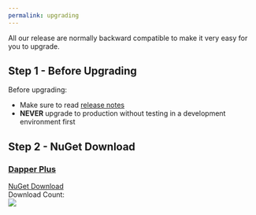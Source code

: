 ```yaml
---
permalink: upgrading
---
```


All our release are normally backward compatible to make it very easy for you to upgrade.

## Step 1 - Before Upgrading
Before upgrading:
- Make sure to read [release notes](https://github.com/zzzprojects/Dapper-Plus/releases)
- **NEVER** upgrade to production without testing in a development environment first

## Step 2 - NuGet Download

<div class="row">
	<div class="col-lg-6">
		<div class="card card-layout-z2 wow slideInLeft">
			<div class="card-header wow slideInDown">
				<h3>
					<a href="https://www.nuget.org/packages/Z.Dapper.Plus/" target="_blank"
							onclick="ga('send', 'event', { eventAction: 'download-upgrading'});">
						Dapper Plus
					</a>
				</h3>						
			</div>
			<div class="card-body wow slideInUp">
				<a class="btn btn-xl btn-z wow zoomIn" role="button" href="https://www.nuget.org/packages/Z.Dapper.Plus/" target="_blank"
						onclick="ga('send', 'event', { eventAction: 'download-upgrading'});">
					<i class="fa fa-cloud-download" aria-hidden="true"></i>
					NuGet Download
				</a>
				<div>Download Count:</div>
				<div class="download-count2">
					<a href="https://www.nuget.org/packages/Z.Dapper.Plus/" target="_blank"
							onclick="ga('send', 'event', { eventAction: 'download-upgrading'});">
						<img src="https://zzzprojects.github.io/images/nuget/dapper-plus-big-d.svg">
					</a>
				</div>
			</div>
		</div>
	</div>
</div>
<br /><br /><br />